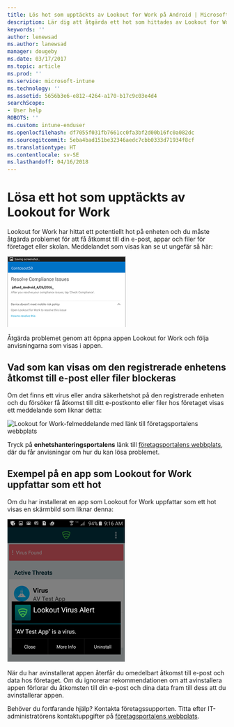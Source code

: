 ```yaml
---
title: Lös hot som upptäckts av Lookout for Work på Android | Microsoft Docs
description: Lär dig att åtgärda ett hot som hittades av Lookout for Work på Android.
keywords: ''
author: lenewsad
ms.author: lanewsad
manager: dougeby
ms.date: 03/17/2017
ms.topic: article
ms.prod: ''
ms.service: microsoft-intune
ms.technology: ''
ms.assetid: 5656b3e6-e812-4264-a170-b17c9c03e4d4
searchScope:
- User help
ROBOTS: ''
ms.custom: intune-enduser
ms.openlocfilehash: df7055f031fb7661cc0fa3bf2d00b16fc0a082dc
ms.sourcegitcommit: 5eba4bad151be32346aedc7cbb0333d71934f8cf
ms.translationtype: HT
ms.contentlocale: sv-SE
ms.lasthandoff: 04/16/2018
---
```

# <a name="resolve-a-threat-found-by-lookout-for-work"></a>Lösa ett hot som upptäckts av Lookout for Work

Lookout for Work har hittat ett potentiellt hot på enheten och du måste åtgärda problemet för att få åtkomst till din e-post, appar och filer för företaget eller skolan. Meddelandet som visas kan se ut ungefär så här:

![Lookout for Work har hittat ett hot på din enhet](./media/lookout-threat-found-android.png)

Åtgärda problemet genom att öppna appen Lookout for Work och följa anvisningarna som visas i appen.

## <a name="what-you-might-see-if-your-enrolled-device-is-blocked-from-accessing-email-or-files"></a>Vad som kan visas om den registrerade enhetens åtkomst till e-post eller filer blockeras

Om det finns ett virus eller andra säkerhetshot på den registrerade enheten och du försöker få åtkomst till ditt e-postkonto eller filer hos företaget visas ett meddelande som liknar detta:

![Lookout for Work-felmeddelande med länk till företagsportalens webbplats](./media/mtd-go-to-device-management-portal-android.png)

Tryck på **enhetshanteringsportalens** länk till [företagsportalens webbplats](https://portal.manage.microsoft.com#HelpDeskDialog), där du får anvisningar om hur du kan lösa problemet.

## <a name="example-of-an-app-that-lookout-for-work-sees-as-a-threat"></a>Exempel på en app som Lookout for Work uppfattar som ett hot

Om du har installerat en app som Lookout for Work uppfattar som ett hot visas en skärmbild som liknar denna:

![exempel på ett virusvarningsmeddelande från Lookout for Work](./media/lookout-virus-alert-android.png)

När du har avinstallerat appen återfår du omedelbart åtkomst till e-post och data hos företaget. Om du ignorerar rekommendationen om att avinstallera appen förlorar du åtkomsten till din e-post och dina data fram till dess att du avinstallerar appen.

Behöver du fortfarande hjälp? Kontakta företagssupporten. Titta efter IT-administratörens kontaktuppgifter på [företagsportalens webbplats](https://portal.manage.microsoft.com#HelpDeskDialog).
